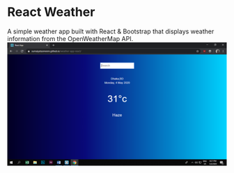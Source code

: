 # React Weather
A simple weather app built with React & Bootstrap that displays weather information from the OpenWeatherMap API.
<img src="https://github.com/sumaiyatasmeem/weather-app-react/blob/master/public/screen.png">
